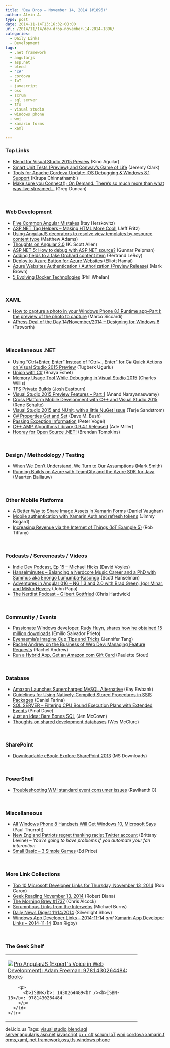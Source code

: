 ```yaml
---
title: 'Dew Drop – November 14, 2014 (#1896)'
author: Alvin A.
type: post
date: 2014-11-14T13:16:32+00:00
url: /2014/11/14/dew-drop-november-14-2014-1896/
categories:
  - Daily Links
  - Development
tags:
  - .net framework
  - angularjs
  - asp.net
  - blend
  - 'c#'
  - cordova
  - IoT
  - javascript
  - oss
  - scrum
  - sql server
  - tfs
  - visual studio
  - windows phone
  - wmi
  - xamarin forms
  - xaml

---
```

### <a name="top"></a>Top Links

  * <a href="http://blogs.msdn.com/b/visualstudio/archive/2014/11/13/blend-for-visual-studio-2015-preview.aspx" target="_blank">Blend for Visual Studio 2015 Preview</a> (Kino Aguilar)
  * <a href="http://jeremybytes.blogspot.com/2014/11/smart-unit-tests-preview-and-conways.html" target="_blank">Smart Unit Tests (Preview) and Conway&#8217;s Game of Life</a> (Jeremy Clark)
  * <a href="http://blogs.msdn.com/b/visualstudio/archive/2014/11/13/tools-for-apache-cordova-update-ios-debugging-amp-windows-8-1-support.aspx" target="_blank">Tools for Apache Cordova Update: iOS Debugging & Windows 8.1 Support</a> (Kirupa Chinnathambi)
  * <a href="http://coolthingoftheday.blogspot.com/2014/11/make-sure-you-connect-on-demand-there.html" target="_blank">Make sure you Connect(); On Demand. There&#8217;s so much more than what was live streamed&#8230;</a> (Greg Duncan)

&nbsp;

### <a name="web"></a>Web Development

  * <a href="http://java.dzone.com/articles/five-common-angular-mistakes" target="_blank">Five Common Angular Mistakes</a> (Itay Herskovitz)
  * <a href="http://www.jeffreyfritz.com/2014/11/asp-net-tag-helpers-making-html-more-cool/" target="_blank">ASP.NET Tag Helpers – Making HTML More Cool!</a> (Jeff Fritz)
  * <a href="http://blogs.endjin.com/2014/11/using-angularjs-decorators-to-resolve-view-templates-by-resource-content-type/" target="_blank">Using AngularJS decorators to resolve view templates by resource content type</a> (Matthew Adams)
  * <a href="http://odetocode.com/blogs/scott/archive/2014/11/13/thoughts-on-angular-2-0.aspx" target="_blank">Thoughts on Angular 2.0</a> (K. Scott Allen)
  * <a href="http://feedproxy.google.com/~r/gunnarpeipman/~3/yX5lTPog3To/" target="_blank">ASP.NET 5: How to debug with ASP.NET source?</a> (Gunnar Peipman)
  * <a href="http://weblogs.asp.net:80/bleroy/adding-fields-to-a-fake-orchard-content-item" target="_blank">Adding fields to a fake Orchard content item</a> (Bertrand LeRoy)
  * <a href="http://azure.microsoft.com/blog/2014/11/13/deploy-to-azure-button-for-azure-websites-2/" target="_blank">Deploy to Azure Button for Azure Websites</a> (Elliott Hamai)
  * <a href="http://azure.microsoft.com/blog/2014/11/13/azure-websites-authentication-authorization-preview-release/" target="_blank">Azure Websites Authentication / Authorization (Preview Release)</a> (Mark Brown)
  * <a href="http://java.dzone.com/articles/5-evolving-docker-technologies" target="_blank">5 Evolving Docker Technologies</a> (Phil Whelan)

&nbsp;

### <a name="silverlight"></a>XAML

  * <a href="http://msicc.net/?p=4199" target="_blank">How to capture a photo in your Windows Phone 8.1 Runtime app–Part I: the preview of the photo to capture</a> (Marco Siccardi)
  * <a href="http://feedproxy.google.com/~r/geekswithblogs/~3/m9990xE29bM/apress-deal-of-the-day-14november2014---designing-for-windows.aspx" target="_blank">APress Deal of the Day 14/November/2014 &#8211; Designing for Windows 8</a> (Tatworth)

&nbsp;

### <a name="dotnet"></a>Miscellaneous .NET

  * <a href="http://feedproxy.google.com/~r/TugberkUgurlu/~3/Exl06DmOXNQ/using-ctrlenter-enter-instead-of-ctrl--enter-for-c-sharp-quick-actions-on-visual-studio-2015-preview" target="_blank">Using &#8220;Ctrl+Enter, Enter&#8221; Instead of &#8220;Ctrl+., Enter&#8221; for C# Quick Actions on Visual Studio 2015 Preview</a> (Tugberk Ugurlu)
  * <a href="http://blogs.microsoft.co.il/bnaya/2014/11/13/union-with-c/" target="_blank">Union with C#</a> (Bnaya Eshet)
  * <a href="http://blogs.msdn.com/b/visualstudioalm/archive/2014/11/13/memory-usage-tool-while-debugging-in-visual-studio-2015.aspx" target="_blank">Memory Usage Tool While Debugging in Visual Studio 2015</a> (Charles Willis)
  * <a href="http://blog.falafel.com/tfs-private-builds/" target="_blank">TFS Private Builds</a> (Josh Eastburn)
  * <a href="http://feeds.dzone.com/~r/zones/dotnet/~3/AWAtdZbJ-4A/visual-studio-2015-preview" target="_blank">Visual Studio 2015 Preview Features – Part 1</a> (Anand Narayanaswamy)
  * <a href="http://kodierer.blogspot.com/2014/11/cross-platform-mobile-development-with.html" target="_blank">Cross Platform Mobile Development with C++ and Visual Studio 2015</a> (Rene Schulte)
  * <a href="http://feedproxy.google.com/~r/geekswithblogs/~3/zPnmjzHiOx0/visual-studio-2015-and-nunit-with-a-little-nuget-issue.aspx" target="_blank">Visual Studio 2015 and NUnit, with a little NuGet issue</a> (Terje Sandstrom)
  * <a href="http://blog.dmbcllc.com/c-properties-get-set/" target="_blank">C# Properties Get and Set</a> (Dave M. Bush)
  * <a href="http://visualstudiomagazine.com/blogs/tool-tracker/2014/11/passing-exception-information.aspx" target="_blank">Passing Exception Information</a> (Peter Vogel)
  * <a href="http://www.ademiller.com/blogs/tech/2014/11/c-amp-algorithms-library-0-9-4-1-released/" target="_blank">C++ AMP Algorithms Library 0.9.4.1 Released</a> (Ade Miller)
  * <a href="http://feedproxy.google.com/~r/CodeBetter/~3/PPtkl9F5xFY/" target="_blank">Hooray for Open Source .NET!</a> (Brendan Tompkins)

&nbsp;

### <a name="design"></a>Design / Methodology / Testing

  * <a href="http://magenic.com/Blog/PostId/60/when-we-dont-understand-we-turn-to-our-assumptions" target="_blank">When We Don’t Understand, We Turn to Our Assumptions</a> (Mark Smith)
  * <a href="http://azure.microsoft.com/blog/2014/11/13/running-builds-on-azure-with-teamcity-and-the-azure-sdk-for-java/" target="_blank">Running Builds on Azure with TeamCity and the Azure SDK for Java</a> (Maarten Balliauw)

&nbsp;

### <a name="mobile"></a>Other Mobile Platforms

  * <a href="http://www.codeproject.com/Articles/842041/Sharing-Images-between-Projects-in-Xamarin-Forms" target="_blank">A Better Way to Share Image Assets in Xamarin Forms</a> (Daniel Vaughan)
  * <a href="http://feedproxy.google.com/~r/LosTechies/~3/snPuuPTiI_Y/" target="_blank">Mobile authentication with Xamarin.Auth and refresh tokens</a> (Jimmy Bogard)
  * <a href="http://robtiffany.com/increasing-revenue-via-internet-things-iot-example-5/" target="_blank">Increasing Revenue via the Internet of Things (IoT Example 5)</a> (Rob Tiffany)

&nbsp;

### <a name="podcasts"></a>Podcasts / Screencasts / Videos

  * <a href="http://davevoyles.azurewebsites.net/indie-dev-podcast-ep-15-michael-hicks/" target="_blank">Indie Dev Podcast, Ep 15 – Michael Hicks</a> (David Voyles)
  * <a href="http://www.hanselminutes.com/default.aspx?ShowID=12451" target="_blank">Hanselminutes &#8211; Balancing a Nerdcore Music Career and a PhD with Sammus aka Enongo Lumumba-Kasongo</a> (Scott Hanselman)
  * <a href="http://devchat.tv/adventures-in-angular/016-aia-ng-1-3-and-2-0-with-brad-green-igor-minar-and-mi-ko-hevery" target="_blank">Adventures in Angular 016 &#8211; NG 1.3 and 2.0 with Brad Green, Igor Minar, and Miško Hevery</a> (John Papa)
  * <a href="http://nerdist.libsyn.com/gilbert-gottfried" target="_blank">The Nerdist Podcast &#8211; Gilbert Gottfried</a> (Chris Hardwick)

&nbsp;

### <a name="events"></a>Community / Events

  * <a href="http://blogs.windows.com/buildingapps/2014/11/13/passionate-windows-developer-rudy-huyn-shares-how-he-obtained-15-million-downloads/" target="_blank">Passionate Windows developer, Rudy Huyn, shares how he obtained 15 million downloads</a> (Emilio Salvador Prieto)
  * <a href="http://www.imaginecup.com/Blog/Details/imagine-cup-tips-and-tricks-eyenaemia" target="_blank">Eyenaemia&#8217;s Imagine Cup Tips and Tricks</a> (Jennifer Tang)
  * <a href="http://feedproxy.google.com/~r/alistapart/main/~3/EYkuDDd36gg/managing-feature-requests" target="_blank">Rachel Andrew on the Business of Web Dev: Managing Feature Requests</a> (Rachel Andrew)
  * <a href="http://feedproxy.google.com/~r/Telerik/~3/zT5FGM28NaA/run-a-hybrid-app-get-an-amazon.com-gift-card" target="_blank">Run a Hybrid App, Get an Amazon.com Gift Card</a> (Paulette Stout)

&nbsp;

### <a name="sql"></a>Database

  * <a href="http://www.i-programmer.info/news/84-database/7970-amazon-launches-supercharged-mysql-alternative.html" target="_blank">Amazon Launches Supercharged MySQL Alternative</a> (Kay Ewbank)
  * <a href="http://feedproxy.google.com/~r/MSSQLTips-LatestSqlServerTips/~3/QnW-mWbWANE/tip.asp" target="_blank">Guidelines for Using Natively-Compiled Stored Procedures in SSIS Packages</a> (Daniel Farina)
  * <a href="http://blog.sqlauthority.com/2014/11/14/sql-server-filtering-cpu-bound-execution-plans-with-extended-events/" target="_blank">SQL SERVER – Filtering CPU Bound Execution Plans with Extended Events</a> (Pinal Dave)
  * <a href="http://www.midnightdba.com/Jen/2014/11/just-an-idea-bare-bones-sql/" target="_blank">Just an idea: Bare Bones SQL</a> (Jen McCown)
  * <a href="http://www.wesmcclure.com/thoughts-on-shared-development-databases/" target="_blank">Thoughts on shared development databases</a> (Wes McClure)

&nbsp;

### <a name="sp"></a>SharePoint

  * <a href="http://www.microsoft.com/en-us/download/details.aspx?id=35396&WT.mc_id=rss_alldownloads_all" target="_blank">Downloadable eBook: Explore SharePoint 2013</a> (MS Downloads)

&nbsp;

### <a name="ps"></a>PowerShell

  * <a href="http://www.powershellmagazine.com/2014/11/13/troubleshooting-wmi-standard-event-consumer-issues/" target="_blank">Troubleshooting WMI standard event consumer issues</a> (Ravikanth C)

&nbsp;

### <a name="misc"></a>Miscellaneous

  * <a href="http://winsupersite.com/windows-phone/all-windows-phone-8-handsets-will-get-windows-10-microsoft-says" target="_blank">All Windows Phone 8 Handsets Will Get Windows 10, Microsoft Says</a> (Paul Thurrott)
  * <a href="http://feeds.mashable.com/~r/Mashable/~3/fPRqnjBBd0c/" target="_blank">New England Patriots regret thanking racist Twitter account</a> (Brittany Levine) _– You’re going to have problems if you automate your fan interaction._
  * <a href="http://blogs.msdn.com/b/smallbasic/archive/2014/11/13/small-basic-3-simple-games.aspx" target="_blank">Small Basic &#8211; 3 Simple Games</a> (Ed Price)

&nbsp;

### <a name="links"></a>More Link Collections

  * <a href="http://blogs.msdn.com/b/robcaron/archive/2014/11/13/top-10-microsoft-developer-links-for-thursday-november-13-2014.aspx" target="_blank">Top 10 Microsoft Developer Links for Thursday, November 13, 2014</a> (Rob Caron)
  * <a href="http://feeds.regulargeek.com/~r/RegularGeek/~3/QHPbDKCxouc/" target="_blank">Geek Reading November 13, 2014</a> (Robert Diana)
  * <a href="http://feedproxy.google.com/~r/ReflectivePerspective/~3/7MxP_KzK4lU/" target="_blank">The Morning Brew #1737</a> (Chris Alcock)
  * <a href="http://scrumblogmillionaire.com/2014/11/14/scrumptious-links-from-the-interwebs-7/" target="_blank">Scrumptious Links from the Interwebs</a> (Michael Burns)
  * <a href="http://feedproxy.google.com/~r/silverlightshow/~3/izIqxXgv7e0/Daily-News-Digest-11-14-2014.aspx" target="_blank">Daily News Digest 11/14/2014</a> (Silverlight Show)
  * <a href="http://windowsappdev.com/2014/11/windows-app-developer-links-2014-11-14/" target="_blank">Windows App Developer Links &#8211; 2014-11-14</a> _and_ <a href="http://xamarinappdev.com/2014/11/xamarin-app-developer-links-2014-11-14/" target="_blank">Xamarin App Developer Links &#8211; 2014-11-14</a> (Dan Rigby)

&nbsp;

### <a name="shelf"></a>The Geek Shelf

<div id="scid:7dc1bd33-94bd-46fd-a20b-0131235bcd47:5bf302b8-ead1-4a19-919c-ac4690683ccd" class="wlWriterEditableSmartContent" style="float: none; padding-bottom: 0px; padding-top: 0px; padding-left: 0px; margin: 0px; display: inline; padding-right: 0px">
  <table cellspacing="0" cellpadding="2" width="400" border="0" unselectable="on">
    <tr>
      <td valign="top" width="400">
        <p>
          <a title="Pro AngularJS (Expert&#39;s Voice in Web Development): Adam Freeman: 9781430264484: Books" href="http://www.amazon.com/exec/obidos/ASIN/1430264489/alvinashcraft-20"><img data-recalc-dims="1" decoding="async" src="https://i0.wp.com/images.amazon.com/images/P/1430264489.01.MZZZZZZZ.jpg?w=660" border="0" align="left" style="float:left" />Pro AngularJS (Expert's Voice in Web Development): Adam Freeman: 9781430264484: Books</a>
        </p>
        
        <p>
          <b>ISBN</b>: 1430264489<br /><b>ISBN-13</b>: 9781430264484
        </p>
      </td>
    </tr>
  </table>
</div>

<div id="scid:0767317B-992E-4b12-91E0-4F059A8CECA8:6b91061c-2226-41db-b2f8-ca278780e3e9" class="wlWriterEditableSmartContent" style="float: none; padding-bottom: 0px; padding-top: 0px; padding-left: 0px; margin: 0px; display: inline; padding-right: 0px">
  del.icio.us Tags: <a href="http://del.icio.us/popular/visual+studio" rel="tag">visual studio</a>,<a href="http://del.icio.us/popular/blend" rel="tag">blend</a>,<a href="http://del.icio.us/popular/sql+server" rel="tag">sql server</a>,<a href="http://del.icio.us/popular/angularjs" rel="tag">angularjs</a>,<a href="http://del.icio.us/popular/asp.net" rel="tag">asp.net</a>,<a href="http://del.icio.us/popular/javascript" rel="tag">javascript</a>,<a href="http://del.icio.us/popular/c%2b%2b" rel="tag">c++</a>,<a href="http://del.icio.us/popular/c%23" rel="tag">c#</a>,<a href="http://del.icio.us/popular/scrum" rel="tag">scrum</a>,<a href="http://del.icio.us/popular/IoT" rel="tag">IoT</a>,<a href="http://del.icio.us/popular/wmi" rel="tag">wmi</a>,<a href="http://del.icio.us/popular/cordova" rel="tag">cordova</a>,<a href="http://del.icio.us/popular/xamarin.forms" rel="tag">xamarin.forms</a>,<a href="http://del.icio.us/popular/xaml" rel="tag">xaml</a>,<a href="http://del.icio.us/popular/.net+framework" rel="tag">.net framework</a>,<a href="http://del.icio.us/popular/oss" rel="tag">oss</a>,<a href="http://del.icio.us/popular/tfs" rel="tag">tfs</a>,<a href="http://del.icio.us/popular/windows+phone" rel="tag">windows phone</a>
</div>